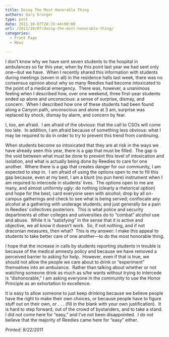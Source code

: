 ```yaml
---
title: Doing The Most Honorable Thing
authors: Gary Granger
type: post
date: 2011-10-07T20:33:44+00:00
url: /2011/10/07/doing-the-most-honorable-thing/
categories:
  - Front Page
  - News

---
```

I don’t know why we have sent seven students to the hospital in ambulances so far this year, when by this point last year we had sent only one—but we have.  When I recently shared this information with students during meetings (seven in all) in the residence halls last week, there was no consensus opinion about why so many Reedies had become intoxicated to the point of a medical emergency.  There was, however, a unanimous feeling when I described how, over one weekend, three first-year students ended up alone and unconscious: a sense of surprise, dismay, and concern.  When I described how one of these students had been found along a Canyon path, unconscious and alone at 3 am, surprise was replaced by shock, dismay by alarm, and concern by fear.

I, too, am afraid.  I am afraid of the obvious: that the call to CSOs will come too late.  In addition, I am afraid because of something less obvious: what I may be required to do in order to try to prevent this trend from continuing.

When students become so intoxicated that they are at risk in the ways we have already seen this year, there is a gap that must be filled.  The gap is the void between what must be done to prevent this level of intoxication and isolation, and what is actually being done by Reedies to care for one another.  Where there is a gap that creates danger for our community, I am expected to step in.  I am afraid of using the options open to me to fill this gap because, even at my best, I am a blunt (no pun here) instrument when I am required to intercede in students’ lives.  The options open to me are many, and almost uniformly ugly: do nothing (clearly a rhetorical option) and hope for the best; card everyone seen with alcohol; drop by all on-campus gatherings and check to see what is being served; confiscate any alcohol at a gathering with underage students; and just generally be a pain in Reedies’ collectives posteriors.  This is what police and security departments at other colleges and universities do to “combat” alcohol use and abuse.  While it is “satisfying” in the sense that it is active and objective, we all know it doesn’t work.  So, if not nothing, and if not draconian measures, then what?  This is my answer: I make this appeal to students to take better care of one another—to do the most honorable thing.

I hope that the increase in calls by students reporting students in trouble is because of the medical amnesty policy and because we have removed a perceived barrier to asking for help.  However, even if that is true, we should not allow the people we care about to drink or “experiment” themselves into an ambulance.  Rather than talking about whether or not watching someone drink as much as s/he wants without trying to intercede is “dishonorable,” I am asking everyone in the community to use the Honor Principle as an exhortation to excellence.

It is easy to allow someone to just keep drinking because we believe people have the right to make their own choices, or because people have to figure stuff out on their own, or . . . (fill in the blank with your own justification).  It is hard to step forward, out of the crowd of bystanders, and to take a stand.  I did not come here for “easy,” and I’ve not been disappointed.  I do not believe that the majority of Reedies came here for “easy” either.

_Printed: 9/22/2011_